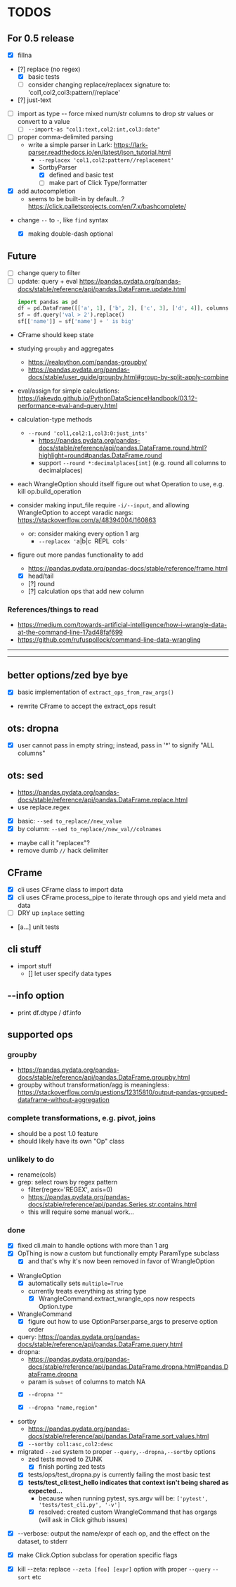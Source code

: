# TODOS

## For 0.5 release

- [x] fillna
- [?] replace (no regex)
    - [x] basic tests
    - [ ] consider changing replace/replacex signature to: 'col1,col2,col3:pattern//replace'
- [?] just-text
- [ ] import as type -- force mixed num/str columns to drop str values or convert to a value
    - [ ] `--import-as "col1:text,col2:int,col3:date"`
- [ ] proper comma-delimited parsing
    - write a simple parser in Lark: https://lark-parser.readthedocs.io/en/latest/json_tutorial.html
        - `--replacex 'col1,col2:pattern//replacement'`
        - SortbyParser
            - [x] defined and basic test
            - [ ] make part of Click Type/formatter
- [x] add autocompletion
    - seems to be built-in by default...? https://click.palletsprojects.com/en/7.x/bashcomplete/
-  change `--` to `-`, like `find` syntax
    - [x] making double-dash optional



## Future 

- [ ] change query to filter
- [ ] update: query + eval
    https://pandas.pydata.org/pandas-docs/stable/reference/api/pandas.DataFrame.update.html
    ```py
    import pandas as pd
    df = pd.DataFrame([['a', 1], ['b', 2], ['c', 3], ['d', 4]], columns=['name', 'val'])
    sf = df.query('val > 2').replace()
    sf[['name']] = sf['name'] + ' is big'
    ```

- CFrame should keep state


- studying `groupby` and aggregates
    - https://realpython.com/pandas-groupby/
    - https://pandas.pydata.org/pandas-docs/stable/user_guide/groupby.html#group-by-split-apply-combine
- eval/assign for simple calculations: https://jakevdp.github.io/PythonDataScienceHandbook/03.12-performance-eval-and-query.html

- calculation-type methods
    
    - `--round 'col1,col2:1,col3:0:just_ints'`
        - https://pandas.pydata.org/pandas-docs/stable/reference/api/pandas.DataFrame.round.html?highlight=round#pandas.DataFrame.round
        - support `--round *:decimalplaces[int]` (e.g. round all columns to decimalplaces)

- each WrangleOption should itself figure out what Operation to use, e.g. kill op.build_operation
- consider making input_file require `-i/--input`, and allowing WrangleOption to accept varadic nargs: https://stackoverflow.com/a/48394004/160863
    - or: consider making every option 1 arg
        - `--replacex '`a|b|c` `REPL` `cols`'`
- figure out more pandas functionality to add
    - https://pandas.pydata.org/pandas-docs/stable/reference/frame.html
    - [x] head/tail
    - [?] round 
    - [?] calculation ops that add new column


### References/things to read
- https://medium.com/towards-artificial-intelligence/how-i-wrangle-data-at-the-command-line-17ad48faf699
- https://github.com/rufuspollock/command-line-data-wrangling

----------------------------------------------------------------------------------
----------------------------------------------------------------------------------
## better options/zed bye bye

- [x] basic implementation of `extract_ops_from_raw_args()`
- rewrite CFrame to accept the extract_ops result

## ots: dropna
- [x] user cannot pass in empty string; instead, pass in '*' to signify "ALL columns"

## ots: sed
- https://pandas.pydata.org/pandas-docs/stable/reference/api/pandas.DataFrame.replace.html
- use replace.regex
- [x] basic: `--sed to_replace//new_value`
- [x] by column: `--sed to_replace//new_val//colnames`
- maybe call it "replacex"?
- remove dumb `//` hack delimiter

## CFrame

- [x] cli uses CFrame class to import data
- [x] cli uses CFrame.process_pipe to iterate through ops and yield meta and data
- [ ] DRY up `inplace` setting
- [a...] unit tests

## cli stuff

- import stuff
    - [] let user specify data types




## --info option
- print df.dtype / df.info



## supported ops


### groupby
- https://pandas.pydata.org/pandas-docs/stable/reference/api/pandas.DataFrame.groupby.html
- groupby without transformation/agg is meaningless: https://stackoverflow.com/questions/12315810/output-pandas-grouped-dataframe-without-aggregation

### complete transformations, e.g. pivot, joins
- should be a post 1.0 feature
- should likely have its own "Op" class



### unlikely to do

- rename(cols)
- grep: select rows by regex pattern 
    - filter(regex='REGEX', axis=0) 
    - https://pandas.pydata.org/pandas-docs/stable/reference/api/pandas.Series.str.contains.html
    - this will require some manual work...



### done


- [x] fixed cli.main to handle options with more than 1 arg
- [x] OpThing is now a custom but functionally empty ParamType subclass
    - [x] and that's why it's now been removed in favor of WrangleOption
- WrangleOption
    - [x] automatically sets `multiple=True`
    - currently treats everything as string type
        - [x] WrangleCommand.extract_wrangle_ops now respects Option.type
- WrangleCommand
    - [x] figure out how to use OptionParser.parse_args to preserve option order

- query: https://pandas.pydata.org/pandas-docs/stable/reference/api/pandas.DataFrame.query.html
- dropna: 
    - https://pandas.pydata.org/pandas-docs/stable/reference/api/pandas.DataFrame.dropna.html#pandas.DataFrame.dropna
    - param is `subset` of columns to match NA
    - [x] `--dropna ""`
    - [x] `--dropna "name,region"`


- sortby
    - https://pandas.pydata.org/pandas-docs/stable/reference/api/pandas.DataFrame.sort_values.html
    - [x] `--sortby col1:asc,col2:desc`

- migrated `--zed` system to proper `--query,--dropna,--sortby` options
  - zed tests moved to ZUNK
    - [x] finish porting zed tests
  - [x] tests/ops/test_dropna.py is currently failing the most basic test
  - [x] **tests/test_cli:test_hello indicates that context isn't being shared as expected...**
    - because when running pytest, sys.argv will be: `['pytest', 'tests/test_cli.py', '-v']` 
    - [x] resolved: created custom WrangleCommand that has orgargs (will ask in Click github issues)

- [x] --verbose: output the name/expr of each op, and the effect on the dataset, to stderr
- [x] make Click.Option subclass for operation specific flags
- [x] kill --zeta: replace `--zeta [foo] [expr]` option with proper `--query` `--sort` etc

